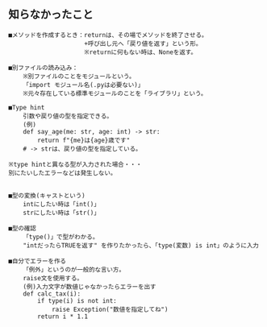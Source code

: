 ## 知らなかったこと


    ■メソッドを作成するとき：returnは、その場でメソッドを終了させる。
                         +呼び出し元へ「戻り値を返す」という形。
                         ※returnに何もない時は、Noneを返す。
    
    ■別ファイルの読み込み：
        ※別ファイルのことをモジュールという。
        「import モジュール名(.pyは必要ない)」
        ※元々存在している標準モジュールのことを「ライブラリ」という。

    ■Type hint
        引数や戻り値の型を指定できる。
        (例)
        def say_age(me: str, age: int) -> str:
            return f"{me}は{age}歳です"
        # -> strは、戻り値の型を指定している。
    
    ※type hintと異なる型が入力された場合・・・
    別にたいしたエラーなどは発生しない。


    ■型の変換(キャストという)
        intにしたい時は「int()」
        strにしたい時は「str()」
    
    ■型の確認
        「type()」で型がわかる。
        "intだったらTRUEを返す" を作りたかったら、「type(変数) is int」のように入力

    ■自分でエラーを作る
        「例外」というのが一般的な言い方。
        raise文を使用する。
        (例)入力文字が数値じゃなかったらエラーを出す
        def calc_tax(i):
            if type(i) is not int:
                raise Exception("数値を指定してね")
            return i * 1.1
    
    




